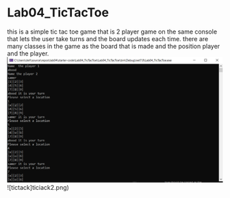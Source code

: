 # Lab04_TicTacToe
 this is a simple tic tac toe game that is 2 player game on the same console that lets the user take turns and the board updates each time. there are many classes in 
 the game as the board that is made and the position player and the player.
![tcktok](https://github.com/abdarahman-shaheen/Lab04_TicTacToe/blob/master/tictac.png)
![tictack]ticiack2.png)
